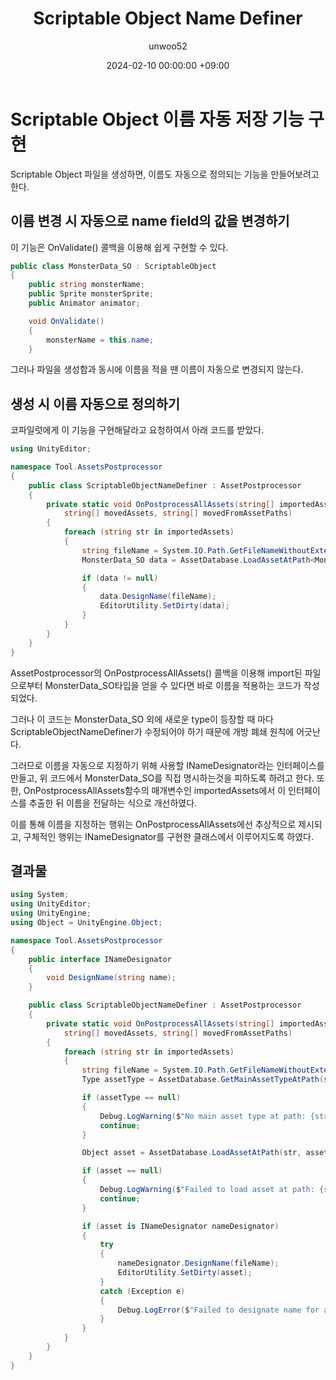 ﻿---
title: Scriptable Object Name Definer
author: unwoo52
date: 2024-02-10 00:00:00 +09:00
categories: [Unity]
tags: [Unity, ScriptableObject, AssetPostprocessor, EditorUtility, INameDesignator]
---

# Scriptable Object 이름 자동 저장 기능 구현

Scriptable Object 파일을 생성하면, 이름도 자동으로 정의되는 기능을 만들어보려고 한다.

## 이름 변경 시 자동으로 name field의 값을 변경하기

이 기능은 OnValidate() 콜백을 이용해 쉽게 구현할 수 있다.

```cs
public class MonsterData_SO : ScriptableObject
{
    public string monsterName;
    public Sprite monsterSprite;
    public Animator animator;

    void OnValidate()
    {
        monsterName = this.name;
    }
```

그러나 파일을 생성함과 동시에 이름을 적을 땐 이름이 자동으로 변경되지 않는다.

## 생성 시 이름 자동으로 정의하기

코파일럿에게 이 기능을 구현해달라고 요청하여서 아래 코드를 받았다.

```cs
using UnityEditor;

namespace Tool.AssetsPostprocessor
{
    public class ScriptableObjectNameDefiner : AssetPostprocessor
    {
        private static void OnPostprocessAllAssets(string[] importedAssets, string[] deletedAssets,
            string[] movedAssets, string[] movedFromAssetPaths)
        {
            foreach (string str in importedAssets)
            {
                string fileName = System.IO.Path.GetFileNameWithoutExtension(str);
                MonsterData_SO data = AssetDatabase.LoadAssetAtPath<MonsterData_SO>(str);

                if (data != null)
                {
                    data.DesignName(fileName);
                    EditorUtility.SetDirty(data);
                }
            }
        }
    }
}
```

AssetPostprocessor의 OnPostprocessAllAssets() 콜백을 이용해 import된 파일으로부터 MonsterData_SO타입을 얻을 수 있다면 바로 이름을 적용하는 코드가 작성되었다.

그러나 이 코드는 MonsterData_SO 외에 새로운 type이 등장할 때 마다 ScriptableObjectNameDefiner가 수정되어야 하기 때문에 개방 폐쇄 원칙에 어긋난다.

그러므로 이름을 자동으로 지정하기 위해 사용할 INameDesignator라는 인터페이스를 만들고, 위 코드에서 MonsterData_SO를 직접 명시하는것을 피하도록 하려고 한다.
 또한, OnPostprocessAllAssets함수의 매개변수인 importedAssets에서 이 인터페이스를 추출한 뒤 이름을 전달하는 식으로 개선하였다.

이를 통해 이름을 지정하는 행위는 OnPostprocessAllAssets에선 추상적으로 제시되고, 구체적인 행위는 INameDesignator를 구현한 클래스에서 이루어지도록 하였다.

## 결과물

```cs
using System;
using UnityEditor;
using UnityEngine;
using Object = UnityEngine.Object;

namespace Tool.AssetsPostprocessor
{
    public interface INameDesignator
    {
        void DesignName(string name);
    }

    public class ScriptableObjectNameDefiner : AssetPostprocessor
    {
        private static void OnPostprocessAllAssets(string[] importedAssets, string[] deletedAssets,
            string[] movedAssets, string[] movedFromAssetPaths)
        {
            foreach (string str in importedAssets)
            {
                string fileName = System.IO.Path.GetFileNameWithoutExtension(str);
                Type assetType = AssetDatabase.GetMainAssetTypeAtPath(str);

                if (assetType == null)
                {
                    Debug.LogWarning($"No main asset type at path: {str}");
                    continue;
                }

                Object asset = AssetDatabase.LoadAssetAtPath(str, assetType);

                if (asset == null)
                {
                    Debug.LogWarning($"Failed to load asset at path: {str}");
                    continue;
                }

                if (asset is INameDesignator nameDesignator)
                {
                    try
                    {
                        nameDesignator.DesignName(fileName);
                        EditorUtility.SetDirty(asset);
                    }
                    catch (Exception e)
                    {
                        Debug.LogError($"Failed to designate name for asset at path: {str}. Exception: {e}");
                    }
                }
            }
        }
    }
}
```
